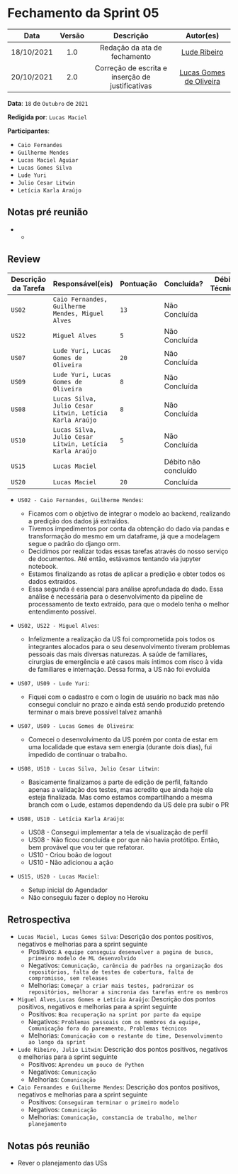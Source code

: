 # Fechamento da Sprint 05

|    Data    | Versão |          Descrição           |                 Autor(es)                  |
| :--------: | :----: | :--------------------------: | :----------------------------------------: |
| 18/10/2021 |  1.0   | Redação da ata de fechamento | [Lude Ribeiro](https://github.com/luderibeiro) |
| 20/10/2021 | 2.0 | Correção de escrita e inserção de justificativas | [Lucas Gomes de Oliveira](https://github.com/LGomees) |

**Data**: ```18``` de ```Outubro``` de ```2021```

**Redigida por**: ```Lucas Maciel```

**Participantes**: 
* ```Caio Fernandes```
* ```Guilherme Mendes```
* ```Lucas Maciel Aguiar```
* ```Lucas Gomes Silva```
* ```Lude Yuri ```
* ```Julio Cesar Litwin```
* ```Letícia Karla Araújo```


## Notas pré reunião

* -

## Review

| Descrição da Tarefa | Responsável(eis) | Pontuação | Concluída? | Débito Técnico? |
| ------------------- | ---------------- | --------- | -------------- |---|
| ```US02``` | ```Caio Fernandes, Guilherme Mendes, Miguel Alves``` |```13``` | Não Concluída |  |
| ```US22``` | ```Miguel Alves``` | ```5``` | Não Concluída |  |
| ```US07``` | ```Lude Yuri, Lucas Gomes de Oliveira``` | ```20``` | Não Concluída |  |
| ```US09``` | ```Lude Yuri, Lucas Gomes de Oliveira``` | ```8``` | Não Concluída |  |
| ```US08``` | ```Lucas Silva, Julio Cesar Litwin, Letícia Karla Araújo``` | ```8``` | Não Concluída |  |
| ```US10``` | ```Lucas Silva, Julio Cesar Litwin, Letícia Karla Araújo``` | ```5``` | Não Concluída |  |
| ```US15``` | ```Lucas Maciel``` | | Débito não concluído |
| ```US20``` | ```Lucas Maciel``` | ```20``` | Concluída | |


* ```US02 - Caio Fernandes, Guilherme Mendes```:
    * Ficamos com o objetivo de integrar o modelo ao backend, realizando a predição dos dados já extraídos.
    * Tivemos impedimentos por conta da obtenção do dado via pandas e transformação do mesmo em um dataframe, já que a modelagem segue o padrão do django orm.
    * Decidimos por realizar todas essas tarefas através do nosso serviço de documentos. Até então, estávamos tentando via jupyter notebook.
    * Estamos finalizando as rotas de aplicar a predição e obter todos os dados extraídos.
    * Essa segunda é essencial para análise aprofundada do dado.  Essa análise é necessária para o desenvolvimento da pipeline de processamento de texto extraído, para que o modelo tenha o melhor entendimento possível.

* ```US02, US22 - Miguel Alves```:
  * Infelizmente a realização da US foi comprometida pois todos os integrantes alocados para o seu desenvolvimento tiveram problemas pessoais das mais diversas naturezas. A saúde de familiares, cirurgias de emergência e até casos mais íntimos com risco à vida de familiares e internação. Dessa forma, a US não foi evoluída
* ```US07, US09 - Lude Yuri```:
  * Fiquei com o cadastro e com o login de usuário no back mas não consegui concluir no prazo e ainda está sendo produzido pretendo terminar o mais breve possível talvez amanhã
* ```US07, US09 - Lucas Gomes de Oliveira```:
  * Comecei o desenvolvimento da US porém por conta de estar em uma localidade que estava sem energia (durante dois dias), fui impedido de continuar o trabalho. 
* ```US08, US10 - Lucas Silva, Julio Cesar Litwin```:
  * Basicamente finalizamos a parte de edição de perfil, faltando apenas a validação dos testes, mas acredito que ainda hoje ela esteja finalizada. Mas como estamos compartilhando a mesma branch com o Lude, estamos dependendo da US dele pra subir o PR
* ```US08, US10 - Letícia Karla Araújo```:
  * US08 - Consegui implementar a tela de visualização de perfil
  * US08 - Não ficou concluída e por que não havia protótipo. Então, bem provável que vou ter que refatorar.
  * US10 - Criou boão de logout
  * US10 - Não adicionou a ação
* ```US15, US20 - Lucas Maciel```:
  * Setup inicial do Agendador
  * Não conseguiu fazer o deploy no Heroku


## Retrospectiva

* ```Lucas Maciel, Lucas Gomes Silva```: Descrição dos pontos positivos, negativos e melhorias para a sprint seguinte
    * Positivos: ```A equipe conseguiu desenvolver a pagina de busca, primeiro modelo de ML desenvolvido```
    * Negativos: ```Comunicação, carência de padrões na organização dos repositórios, falta de testes de cobertura, falta de compromisso, sem releases```
    * Melhorias: ```Começar a criar mais testes, padronizar os repositórios, melhorar a sincronia das tarefas entre os membros```
* ```Miguel Alves,Lucas Gomes e Letícia Araújo```: Descrição dos pontos positivos, negativos e melhorias para a sprint seguinte
    * Positivos: ```Boa recuperação na sprint por parte da equipe```
    * Negativos: ```Problemas pessoais com os membros da equipe, Comunicação fora do pareamento, Problemas técnicos```
    * Melhorias: ```Comunicação com o restante do time, Desenvolvimento ao longo da sprint```
* ```Lude Ribeiro, Julio Litwin```: Descrição dos pontos positivos, negativos e melhorias para a sprint seguinte
    * Positivos: ```Aprendeu um pouco de Python```
    * Negativos: ```Comunicação```
    * Melhorias: ```Comunicação```
* ```Caio Fernandes e Guilherme Mendes```: Descrição dos pontos positivos, negativos e melhorias para a sprint seguinte
    * Positivos: ```Conseguiram terminar o primeiro modelo```
    * Negativos: ```Comunicação```
    * Melhorias: ```Comunicação, constancia de trabalho, melhor planejamento```

## Notas pós reunião

* Rever o planejamento das USs
